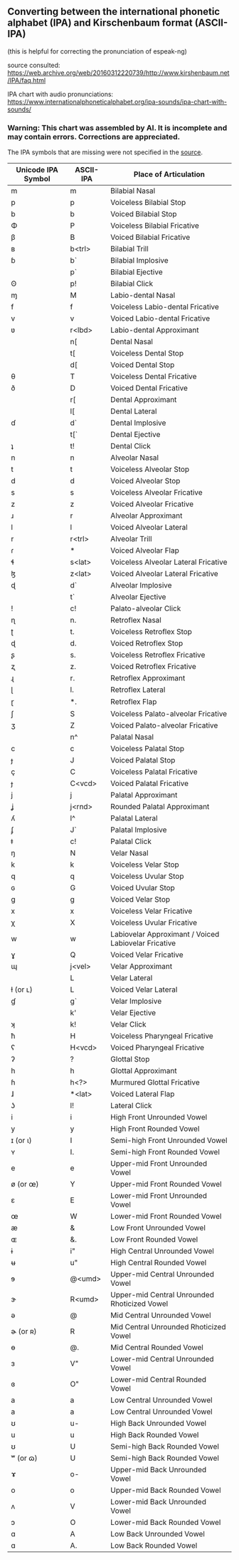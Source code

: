 ## Converting between the international phonetic alphabet (IPA) and Kirschenbaum format (ASCII-IPA)

(this is helpful for correcting the pronunciation of espeak-ng)

source consulted: https://web.archive.org/web/20160312220739/http://www.kirshenbaum.net/IPA/faq.html

IPA chart with audio pronunciations:  https://www.internationalphoneticalphabet.org/ipa-sounds/ipa-chart-with-sounds/


###  Warning:  This chart was assembled by AI.  It is incomplete and may contain errors.  Corrections are appreciated.
The IPA symbols that are missing were not specified in the [source](https://web.archive.org/web/20160312220739/http://www.kirshenbaum.net/IPA/faq.html).

| Unicode IPA Symbol               | ASCII-IPA                         | Place of Articulation                            |
|----------------------------------|-----------------------------------|--------------------------------------------------|
| m                                | m                                 | Bilabial Nasal                                   |
| p                                | p                                 | Voiceless Bilabial Stop                          |
| b                                | b                                 | Voiced Bilabial Stop                             |
| Φ                                | P                                 | Voiceless Bilabial Fricative                     |
| β                                | B                                 | Voiced Bilabial Fricative                        |
| ʙ                                | b\<trl\>                          | Bilabial Trill                                   |
| ɓ                                | b`                                | Bilabial Implosive                               |
|                                  | p`                                | Bilabial Ejective                                |
| ʘ                                | p!                                | Bilabial Click                                   |
| ɱ                                | M                                 | Labio-dental Nasal                               |
| f                                | f                                 | Voiceless Labio-dental Fricative                 |
| v                                | v                                 | Voiced Labio-dental Fricative                    |
| ʋ                                | r\<lbd\>                          | Labio-dental Approximant                         |
|                                  | n[                                | Dental Nasal                                     |
|                                  | t[                                | Voiceless Dental Stop                            |
|                                  | d[                                | Voiced Dental Stop                               |
| θ                                | T                                 | Voiceless Dental Fricative                       |
| ð                                | D                                 | Voiced Dental Fricative                          |
|                                  | r[                                | Dental Approximant                               |
|                                  | l[                                | Dental Lateral                                   |
| ɗ                                | d`                                | Dental Implosive                                 |
|                                  | t[`                               | Dental Ejective                                  |
| ʇ                                | t!                                | Dental Click                                     |
| n                                | n                                 | Alveolar Nasal                                   |
| t                                | t                                 | Voiceless Alveolar Stop                          |
| d                                | d                                 | Voiced Alveolar Stop                             |
| s                                | s                                 | Voiceless Alveolar Fricative                     |
| z                                | z                                 | Voiced Alveolar Fricative                        |
| ɹ                                | r                                 | Alveolar Approximant                             |
| l                                | l                                 | Voiced Alveolar Lateral                          |
| r                                | r\<trl\>                          | Alveolar Trill                                   |
| ɾ                                | *                                 | Voiced Alveolar Flap                             |
| ɬ                                | s\<lat\>                          | Voiceless Alveolar Lateral Fricative             |
| ɮ                                | z\<lat\>                          | Voiced Alveolar Lateral Fricative                |
| ɖ                                | d`                                | Alveolar Implosive                               |
|                                  | t`                                | Alveolar Ejective                                |
| ǃ                                | c!                                | Palato-alveolar Click                            |
| ɳ                                | n.                                | Retroflex Nasal                                  |
| ʈ                                | t.                                | Voiceless Retroflex Stop                         |
| ɖ                                | d.                                | Voiced Retroflex Stop                            |
| ʂ                                | s.                                | Voiceless Retroflex Fricative                    |
| ʐ                                | z.                                | Voiced Retroflex Fricative                       |
| ɻ                                | r.                                | Retroflex Approximant                            |
| ɭ                                | l.                                | Retroflex Lateral                                |
| ɽ                                | *.                                | Retroflex Flap                                   |
| ʃ                                | S                                 | Voiceless Palato-alveolar Fricative              |
| ʒ                                | Z                                 | Voiced Palato-alveolar Fricative                 |
|                                  | n^                                | Palatal Nasal                                    |
| c                                | c                                 | Voiceless Palatal Stop                           |
| ɟ                                | J                                 | Voiced Palatal Stop                              |
| ç                                | C                                 | Voiceless Palatal Fricative                      |
| ɟ                                | C\<vcd\>                          | Voiced Palatal Fricative                         |
| j                                | j                                 | Palatal Approximant                              |
| ʝ                                | j\<rnd\>                          | Rounded Palatal Approximant                      |
| ʎ                                | l^                                | Palatal Lateral                                  |
| ʄ                                | J`                                | Palatal Implosive                                |
| ǂ                                | c!                                | Palatal Click                                    |
| ŋ                                | N                                 | Velar Nasal                                      |
| k                                | k                                 | Voiceless Velar Stop                             |
| q                                | q                                 | Voiceless Uvular Stop                            |
| ɢ                                | G                                 | Voiced Uvular Stop                               |
| g                                | g                                 | Voiced Velar Stop                                |
| x                                | x                                 | Voiceless Velar Fricative                        |
| χ                                | X                                 | Voiceless Uvular Fricative                       |
| w                                | w                                 | Labiovelar Approximant / Voiced Labiovelar Fricative|
| ɣ                                | Q                                 | Voiced Velar Fricative                           |
| ɰ                                | j\<vel\>                          | Velar Approximant                                |
|                                  | L                                 | Velar Lateral                                    |
| ɫ (or ʟ)                         | L                                 | Voiced Velar Lateral                             |
| ɠ                                | g`                                | Velar Implosive                                  |
|                                  | k'                                | Velar Ejective                                   |
| ʞ                                | k!                                | Velar Click                                      |
| ħ                                | H                                 | Voiceless Pharyngeal Fricative                   |
| ʕ                                | H\<vcd\>                          | Voiced Pharyngeal Fricative                      |
| ʔ                                | ?                                 | Glottal Stop                                     |
| h                                | h                                 | Glottal Approximant                              |
| ɦ                                | h\<?>                             | Murmured Glottal Fricative                       |
| ɺ                                | *\<lat\>                          | Voiced Lateral Flap                              |
| ʖ                                | l!                                | Lateral Click                                    |
| i                                | i                                 | High Front Unrounded Vowel                       |
| y                                | y                                 | High Front Rounded Vowel                         |
| ɪ (or ɩ)                         | I                                 | Semi-high Front Unrounded Vowel                  |
| ʏ                                | I.                                | Semi-high Front Rounded Vowel                    |
| e                                | e                                 | Upper-mid Front Unrounded Vowel                  |
| ø (or œ)                         | Y                                 | Upper-mid Front Rounded Vowel                    |
| ɛ                                | E                                 | Lower-mid Front Unrounded Vowel                  |
| œ                                | W                                 | Lower-mid Front Rounded Vowel                    |
| æ                                | &                                 | Low Front Unrounded Vowel                        |
| ɶ                                | &.                                | Low Front Rounded Vowel                          |
| ɨ                                | i"                                | High Central Unrounded Vowel                     |
| ʉ                                | u"                                | High Central Rounded Vowel                       |
| ɘ                                | @\<umd\>                          | Upper-mid Central Unrounded Vowel                |
| ɝ                                | R\<umd\>                          | Upper-mid Central Unrounded Rhoticized Vowel     |
| ə                                | @                                 | Mid Central Unrounded Vowel                      |
| ɚ (or ʀ)                         | R                                 | Mid Central Unrounded Rhoticized Vowel           |
| ɵ                                | @.                                | Mid Central Rounded Vowel                        |
| ɜ                                | V"                                | Lower-mid Central Unrounded Vowel                |
| ɞ                                | O"                                | Lower-mid Central Rounded Vowel                  |
| a                                | a                                 | Low Central Unrounded Vowel                      |
| a                                | a                                 | Low Central Unrounded Vowel                      |
| ʊ                                | u-                                | High Back Unrounded Vowel                        |
| u                                | u                                 | High Back Rounded Vowel                          |
| ʊ                                | U                                 | Semi-high Back Rounded Vowel                     |
| ʷ (or ɷ)                         | U                                 | Semi-high Back Rounded Vowel                     |
| ɤ                                | o-                                | Upper-mid Back Unrounded Vowel                   |
| o                                | o                                 | Upper-mid Back Rounded Vowel                     |
| ʌ                                | V                                 | Lower-mid Back Unrounded Vowel                   |
| ɔ                                | O                                 | Lower-mid Back Rounded Vowel                     |
| ɑ                                | A                                 | Low Back Unrounded Vowel                         |
| ɑ                                | A.                                | Low Back Rounded Vowel                           |



